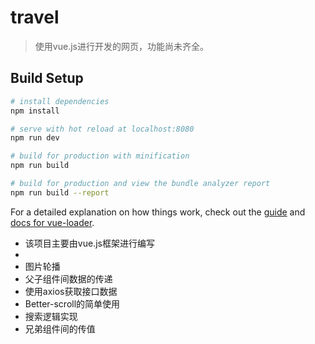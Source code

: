 # travel

> 使用vue.js进行开发的网页，功能尚未齐全。

## Build Setup

``` bash
# install dependencies
npm install

# serve with hot reload at localhost:8080
npm run dev

# build for production with minification
npm run build

# build for production and view the bundle analyzer report
npm run build --report
```

For a detailed explanation on how things work, check out the [guide](http://vuejs-templates.github.io/webpack/) and [docs for vue-loader](http://vuejs.github.io/vue-loader).

- 该项目主要由vue.js框架进行编写
- 
- 图片轮播
- 父子组件间数据的传递
- 使用axios获取接口数据
- Better-scroll的简单使用
- 搜索逻辑实现
- 兄弟组件间的传值